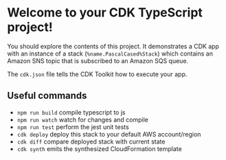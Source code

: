 # Welcome to your CDK TypeScript project!

You should explore the contents of this project. It demonstrates a CDK app with an instance of a stack (`%name.PascalCased%Stack`)
which contains an Amazon SNS topic that is subscribed to an Amazon SQS queue.

The `cdk.json` file tells the CDK Toolkit how to execute your app.

## Useful commands

 * `npm run build`   compile typescript to js
 * `npm run watch`   watch for changes and compile
 * `npm run test`    perform the jest unit tests
 * `cdk deploy`      deploy this stack to your default AWS account/region
 * `cdk diff`        compare deployed stack with current state
 * `cdk synth`       emits the synthesized CloudFormation template
